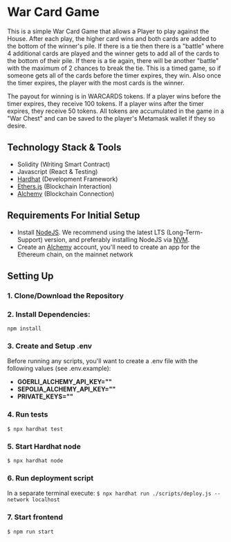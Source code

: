 # War Card Game

This is a simple War Card Game that allows a Player to play against the House.  After each play, the higher card wins and both cards are added to the bottom of the winner's pile.  If there is a tie then there is a "battle" where 4 additional cards are played and the winner gets to add all of the cards to the bottom of their pile.  If there is a tie again, there will be another "battle" with the maximum of 2 chances to break the tie.  This is a timed game, so if someone gets all of the cards before the timer expires, they win.  Also once the timer expires, the player with the most cards is the winner.

The payout for winning is in WARCARDS tokens.  If a player wins before the timer expires, they receive 100 tokens.  If a player wins after the timer expires, they receive 50 tokens.  All tokens are accumulated in the game in a "War Chest" and can be saved to the player's Metamask wallet if they so desire.

## Technology Stack & Tools

- Solidity (Writing Smart Contract)
- Javascript (React & Testing)
- [Hardhat](https://hardhat.org/) (Development Framework)
- [Ethers.js](https://docs.ethers.io/v5/) (Blockchain Interaction)
- [Alchemy](https://www.alchemy.com/) (Blockchain Connection)

## Requirements For Initial Setup
- Install [NodeJS](https://nodejs.org/en/). We recommend using the latest LTS (Long-Term-Support) version, and preferably installing NodeJS via [NVM](https://github.com/nvm-sh/nvm#intro).
- Create an [Alchemy](https://www.alchemy.com/) account, you'll need to create an app for the Ethereum chain, on the mainnet network

## Setting Up
### 1. Clone/Download the Repository

### 2. Install Dependencies:
`npm install`

### 3. Create and Setup .env
Before running any scripts, you'll want to create a .env file with the following values (see .env.example):

- **GOERLI_ALCHEMY_API_KEY=""**
- **SEPOLIA_ALCHEMY_API_KEY=""**
- **PRIVATE_KEYS=""**

### 4. Run tests
`$ npx hardhat test`

### 5. Start Hardhat node
`$ npx hardhat node`

### 6. Run deployment script
In a separate terminal execute:
`$ npx hardhat run ./scripts/deploy.js --network localhost`

### 7. Start frontend
`$ npm run start`
